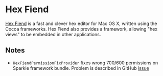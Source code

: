 # Hex Fiend

[Hex Fiend](https://github.com/ridiculousfish/HexFiend) is a fast and clever hex editor for Mac OS X, written using the Cocoa frameworks. Hex Fiend also provides a framework, allowing "hex views" to be embedded in other applications.

## Notes

- `HexFiendPermissionFixProvider` fixes wrong 700/600 permissions on Sparkle framework bundle. Problem is described in GitHub [issue](https://github.com/ridiculousfish/HexFiend/issues/52)